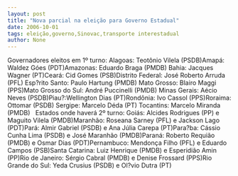 ```yaml
---
layout: post
title: "Nova parcial na eleição para Governo Estadual"
date: 2006-10-01
tags: eleição,governo,Sinovac,transporte interestadual
author: None
---
```

Governadores eleitos em 1º turno:
Alagoas: Teotônio Vilela (PSDB)Amapá: Waldez Góes (PDT)Amazonas: Eduardo Braga (PMDB) Bahia: Jacques Wagner (PT)Ceará: Cid Gomes (PSB)Distrito Federal: José Roberto Arruda (PFL) Esp?rito Santo: Paulo Hartung (PMDB) Mato Grosso: Blairo Maggi (PPS)Mato Grosso do Sul: André Puccinelli (PMDB) Minas Gerais: Aécio Neves (PSDB)Piau?:Wellington Dias (PT)Rondônia: Ivo Cassol (PPS)Roraima: Ottomar (PSDB) Sergipe: Marcelo Déda (PT) Tocantins: Marcelo Miranda (PMDB) &nbsp;
Estados onde haverá 2º turno:
Goiás: Alcides Rodrigues (PP) e Maguito Vilela (PMDB)Maranhão: Roseana Sarney (PFL) e Jackson Lago (PDT)Pará: Almir Gabriel (PSDB) e Ana Júlia Carepa (PT)Para?ba: Cássio Cunha Lima (PSDB) e José Maranhão (PMDB)Paraná: Roberto Requião (PMDB) e Osmar Dias (PDT)Pernambuco: Mendonça Filho (PFL) e Eduardo Campos (PSB)Santa Catarina: Luiz Henrique (PMDB) e Esperidião Amin (PP)Rio de Janeiro: Sérgio Cabral (PMDB) e Denise Frossard (PPS)Rio Grande do Sul: Yeda Crusius (PSDB) e Ol?vio Dutra (PT) 